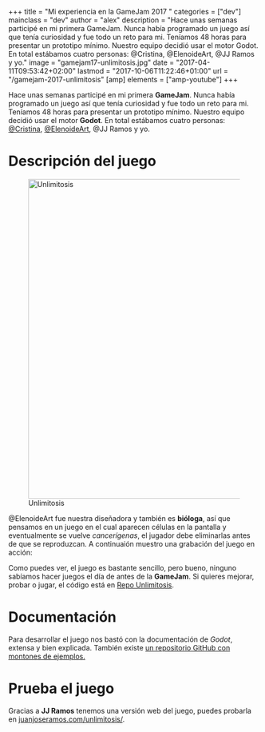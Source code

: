 +++
title = "Mi experiencia en la GameJam 2017 "
categories = ["dev"]
mainclass = "dev"
author = "alex"
description = "Hace unas semanas participé en mi primera GameJam. Nunca había programado un juego así que tenía curiosidad y fue todo un reto para mi. Teníamos 48 horas para presentar un prototipo mínimo. Nuestro equipo decidió usar el motor Godot. En total estábamos cuatro personas: @Cristina, @ElenoideArt, @JJ Ramos y yo."
image = "gamejam17-unlimitosis.jpg"
date = "2017-04-11T09:53:42+02:00"
lastmod = "2017-10-06T11:22:46+01:00"
url = "/gamejam-2017-unlimitosis"
[amp]
    elements = ["amp-youtube"]
+++

Hace unas semanas participé en mi primera __GameJam__. Nunca había programado un juego así que tenía curiosidad y fue todo un reto para mi. Teníamos 48 horas para presentar un prototipo mínimo. Nuestro equipo decidió usar el motor __Godot__. En total estábamos cuatro personas: [@Cristina](/author/cristina/), <a href="http://elenoideart.deviantart.com/" target="_blank" title="@ElenoideArt">@ElenoideArt</a>, @JJ Ramos y yo.

# Descripción del juego

<figure>
        <a href="/img/gamejam17-unlimitosis.jpg">
          <img
            on="tap:lightbox1"
            role="button"
            tabindex="0"
            layout="responsive"
            src="/img/gamejam17-unlimitosis.jpg"
            alt="Unlimitosis"
            title="Unlimitosis"
            sizes="(min-width: 640px) 640px, 100vw"
            width="640"
            height="640">
          </img>
        </a>
        <figcaption>Unlimitosis</figcaption>
</figure>

@ElenoideArt fue nuestra diseñadora y también es __bióloga__, así que pensamos en un juego en el cual aparecen células en la pantalla y eventualmente se vuelve _cancerígenas_, el jugador debe eliminarlas antes de que se reproduzcan. A continuaión muestro una grabación del juego en acción:

<amp-youtube
    data-videoid="LeyDyRMDmQ4"
    layout="responsive"
    sizes="(min-width: 800px) 800px, 100vw"
    width="800" height="600">
</amp-youtube>

Como puedes ver, el juego es bastante sencillo, pero bueno, ninguno sabíamos hacer juegos el día de antes de la __GameJam__. Si quieres mejorar, probar o jugar, el código está en <a href="https://github.com/elbaulp/GranadaGameJam17" target="_blank" title="Repo Unlimitosis">Repo Unlimitosis</a>.

# Documentación

Para desarrollar el juego nos bastó con la documentación de _Godot_, extensa y bien explicada. También existe <a href="https://github.com/TutorialDoctor/TD-Godot-Games" target="_blank" title="TutorialDoctor">un repositorio GitHub con montones de ejemplos.</a>

# Prueba el juego

Gracias a __JJ Ramos__ tenemos una versión web del juego, puedes probarla en <a href="http://juanjoseramos.com/unlimitosis/" target="_blank" title="http://juanjoseramos.com/unlimitosis/">juanjoseramos.com/unlimitosis/</a>.
